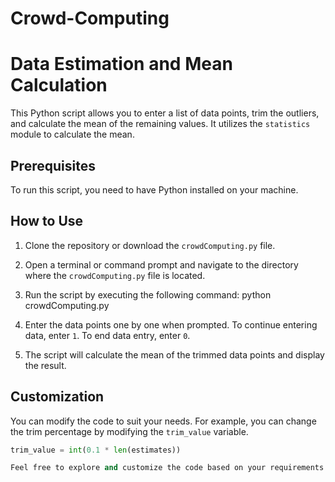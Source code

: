 # Crowd-Computing
# Data Estimation and Mean Calculation

This Python script allows you to enter a list of data points, trim the outliers, and calculate the mean of the remaining values. It utilizes the `statistics` module to calculate the mean.

## Prerequisites

To run this script, you need to have Python installed on your machine.

## How to Use

1. Clone the repository or download the `crowdComputing.py` file.

2. Open a terminal or command prompt and navigate to the directory where the `crowdComputing.py` file is located.

3. Run the script by executing the following command:
   python crowdComputing.py

4. Enter the data points one by one when prompted. To continue entering data, enter `1`. To end data entry, enter `0`.

5. The script will calculate the mean of the trimmed data points and display the result.

## Customization

You can modify the code to suit your needs. For example, you can change the trim percentage by modifying the `trim_value` variable.

```python
trim_value = int(0.1 * len(estimates))

Feel free to explore and customize the code based on your requirements.
